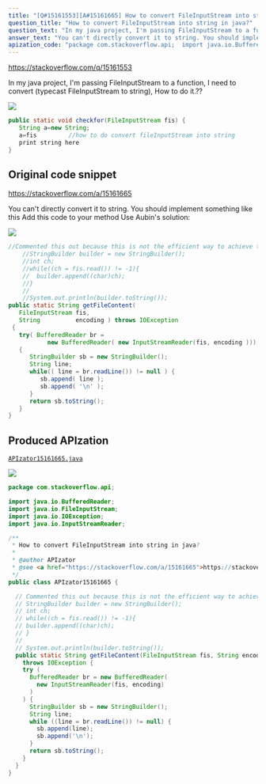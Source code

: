```yaml
---
title: "[Q#15161553][A#15161665] How to convert FileInputStream into string in java?"
question_title: "How to convert FileInputStream into string in java?"
question_text: "In my java project, I'm passing FileInputStream to a function, I need to convert (typecast FileInputStream to string), How to do it.??"
answer_text: "You can't directly convert it to string. You should implement something like this Add this code to your method Use Aubin's solution:"
apization_code: "package com.stackoverflow.api;  import java.io.BufferedReader; import java.io.FileInputStream; import java.io.IOException; import java.io.InputStreamReader;  /**  * How to convert FileInputStream into string in java?  *  * @author APIzator  * @see <a href=\"https://stackoverflow.com/a/15161665\">https://stackoverflow.com/a/15161665</a>  */ public class APIzator15161665 {    // Commented this out because this is not the efficient way to achieve that   // StringBuilder builder = new StringBuilder();   // int ch;   // while((ch = fis.read()) != -1){   // builder.append((char)ch);   // }   //   // System.out.println(builder.toString());   public static String getFileContent(FileInputStream fis, String encoding)     throws IOException {     try (       BufferedReader br = new BufferedReader(         new InputStreamReader(fis, encoding)       )     ) {       StringBuilder sb = new StringBuilder();       String line;       while ((line = br.readLine()) != null) {         sb.append(line);         sb.append('\\n');       }       return sb.toString();     }   } }"
---
```


https://stackoverflow.com/q/15161553

In my java project, I&#x27;m passing FileInputStream to a function,
I need to convert (typecast FileInputStream to string),
How to do it.??


<div class="code-logo"><img src="/stackoverflow.png" /></div>

```java
public static void checkfor(FileInputStream fis) {
   String a=new String;
   a=fis         //how to do convert fileInputStream into string
   print string here
}
```


## Original code snippet

https://stackoverflow.com/a/15161665

You can&#x27;t directly convert it to string. You should implement something like this
Add this code to your method
Use Aubin&#x27;s solution:

<div class="code-logo"><img src="/stackoverflow.png" /></div>

```java
//Commented this out because this is not the efficient way to achieve that
    //StringBuilder builder = new StringBuilder();
    //int ch;
    //while((ch = fis.read()) != -1){
    //  builder.append((char)ch);
    //}
    //          
    //System.out.println(builder.toString());
public static String getFileContent(
   FileInputStream fis,
   String          encoding ) throws IOException
 {
   try( BufferedReader br =
           new BufferedReader( new InputStreamReader(fis, encoding )))
   {
      StringBuilder sb = new StringBuilder();
      String line;
      while(( line = br.readLine()) != null ) {
         sb.append( line );
         sb.append( '\n' );
      }
      return sb.toString();
   }
}
```

## Produced APIzation

[`APIzator15161665.java`](https://github.com/pasqualesalza/apization-temp-data/raw/master/search/APIzator15161665.java)

<div class="code-logo"><img src="/apizator.png" /></div>

```java
package com.stackoverflow.api;

import java.io.BufferedReader;
import java.io.FileInputStream;
import java.io.IOException;
import java.io.InputStreamReader;

/**
 * How to convert FileInputStream into string in java?
 *
 * @author APIzator
 * @see <a href="https://stackoverflow.com/a/15161665">https://stackoverflow.com/a/15161665</a>
 */
public class APIzator15161665 {

  // Commented this out because this is not the efficient way to achieve that
  // StringBuilder builder = new StringBuilder();
  // int ch;
  // while((ch = fis.read()) != -1){
  // builder.append((char)ch);
  // }
  //
  // System.out.println(builder.toString());
  public static String getFileContent(FileInputStream fis, String encoding)
    throws IOException {
    try (
      BufferedReader br = new BufferedReader(
        new InputStreamReader(fis, encoding)
      )
    ) {
      StringBuilder sb = new StringBuilder();
      String line;
      while ((line = br.readLine()) != null) {
        sb.append(line);
        sb.append('\n');
      }
      return sb.toString();
    }
  }
}

```